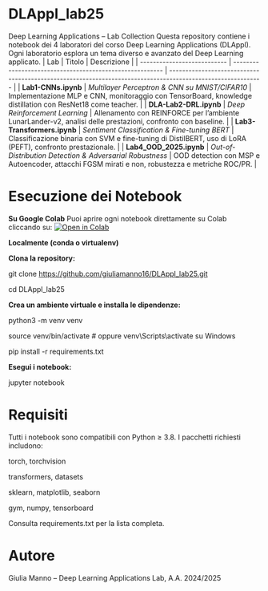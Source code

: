 # DLAppl_lab25
Deep Learning Applications – Lab Collection
Questa repository contiene i notebook dei 4 laboratori del corso Deep Learning Applications (DLAppl). Ogni laboratorio esplora un tema diverso e avanzato del Deep Learning applicato.
| Lab                         | Titolo                                                   | Descrizione                                                                                                 |
| --------------------------- | -------------------------------------------------------- | ----------------------------------------------------------------------------------------------------------- |
| **Lab1-CNNs.ipynb**         | *Multilayer Perceptron & CNN su MNIST/CIFAR10*           | Implementazione MLP e CNN, monitoraggio con TensorBoard, knowledge distillation con ResNet18 come teacher.  |
| **DLA-Lab2-DRL.ipynb**      | *Deep Reinforcement Learning*                            | Allenamento con REINFORCE per l’ambiente LunarLander-v2, analisi delle prestazioni, confronto con baseline. |
| **Lab3-Transformers.ipynb** | *Sentiment Classification & Fine-tuning BERT*            | Classificazione binaria con SVM e fine-tuning di DistilBERT, uso di LoRA (PEFT), confronto prestazionale.   |
| **Lab4\_OOD\_2025.ipynb**   | *Out-of-Distribution Detection & Adversarial Robustness* | OOD detection con MSP e Autoencoder, attacchi FGSM mirati e non, robustezza e metriche ROC/PR.              |


# Esecuzione dei Notebook

**Su Google Colab**
Puoi aprire ogni notebook direttamente su Colab cliccando su: [![Open in Colab](https://colab.research.google.com/assets/colab-badge.svg)](URL_del_file_su_Colab)

**Localmente (conda o virtualenv)**

**Clona la repository:**

git clone https://github.com/giuliamanno16/DLAppl_lab25.git

cd DLAppl_lab25

**Crea un ambiente virtuale e installa le dipendenze:**

python3 -m venv venv

source venv/bin/activate  # oppure venv\Scripts\activate su Windows

pip install -r requirements.txt

**Esegui i notebook:**

jupyter notebook

# Requisiti

Tutti i notebook sono compatibili con Python ≥ 3.8. I pacchetti richiesti includono:

torch, torchvision

transformers, datasets

sklearn, matplotlib, seaborn

gym, numpy, tensorboard

Consulta requirements.txt per la lista completa.

# Autore

Giulia Manno – Deep Learning Applications Lab, A.A. 2024/2025
